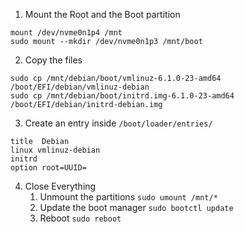 1. Mount the Root and the Boot partition
```shell
mount /dev/nvme0n1p4 /mnt
sudo mount --mkdir /dev/nvme0n1p3 /mnt/boot
```

2. Copy the files
```shell
sudo cp /mnt/debian/boot/vmlinuz-6.1.0-23-amd64 /boot/EFI/debian/vmlinuz-debian
sudo cp /mnt/debian/boot/initrd.img-6.1.0-23-amd64 /boot/EFI/debian/initrd-debian.img
```

3. Create an entry inside `/boot/loader/entries/`
```shell
title  Debian
linux vmlinuz-debian
initrd
option root=UUID=
```

4. Close Everything
	1. Unmount the partitions `sudo umount /mnt/*`
	2. Update the boot manager `sudo bootctl update`
	3. Reboot `sudo reboot`
